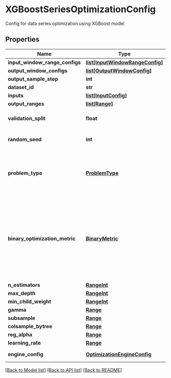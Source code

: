 # XGBoostSeriesOptimizationConfig

Config for data series optimization using XGBoost model
## Properties
Name | Type | Description | Notes
------------ | ------------- | ------------- | -------------
**input_window_range_configs** | [**list[InputWindowRangeConfig]**](InputWindowRangeConfig.md) |  | [optional] 
**output_window_configs** | [**list[OutputWindowConfig]**](OutputWindowConfig.md) |  | [optional] 
**output_sample_step** | **int** |  | [optional] 
**dataset_id** | **str** |  | [optional] 
**inputs** | [**list[InputConfig]**](InputConfig.md) |  | [optional] 
**output_ranges** | [**list[Range]**](Range.md) |  | [optional] 
**validation_split** | **float** |  | [optional] [default to 0.2]
**random_seed** | **int** |  | [optional] [default to 300]
**problem_type** | [**ProblemType**](ProblemType.md) | Defines the problem type. In case of binary classification,  there must be only one output column. | [optional] 
**binary_optimization_metric** | [**BinaryMetric**](BinaryMetric.md) | USED ONLY IN BINARY CLASSIFICATION.  Default metric: Auc (Area under ROC curve).   Depending on the task at hand, it is recommended to choose an appropriate metric to optimize. | [optional] 
**n_estimators** | [**RangeInt**](RangeInt.md) | N Estimators | 
**max_depth** | [**RangeInt**](RangeInt.md) | MaxDepth | 
**min_child_weight** | [**RangeInt**](RangeInt.md) | MinChildWeight | 
**gamma** | [**Range**](Range.md) | Gamma | 
**subsample** | [**Range**](Range.md) | Subsample | 
**colsample_bytree** | [**Range**](Range.md) | ColsampleBytree | 
**reg_alpha** | [**Range**](Range.md) | RegAlpha | 
**learning_rate** | [**Range**](Range.md) | LearningRate | 
**engine_config** | [**OptimizationEngineConfig**](OptimizationEngineConfig.md) | Optimization engine config | [optional] 

[[Back to Model list]](../README.md#documentation-for-models) [[Back to API list]](../README.md#documentation-for-api-endpoints) [[Back to README]](../README.md)


